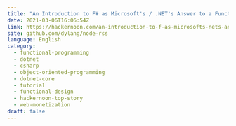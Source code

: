 ```yaml
---
title: "An Introduction to F# as Microsoft's / .NET's Answer to a Functional-First Programming Language"
date: 2021-03-06T16:06:54Z
link: https://hackernoon.com/an-introduction-to-f-as-microsofts-nets-answer-to-a-functional-first-programming-language-3u2633sb?source=rss&utm_medium=RSS&utm_source=news.12bit.vn
site: github.com/dylang/node-rss
language: English
category:
  - functional-programming
  - dotnet
  - csharp
  - object-oriented-programming
  - dotnet-core
  - tutorial
  - functional-design
  - hackernoon-top-story
  - web-monetization
draft: false
---
```

